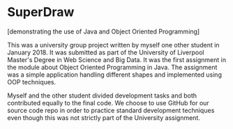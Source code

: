 # SuperDraw
[demonstrating the use of Java and Object Oriented Programming]

This was a university group project written by myself one other student in January 2018. It was submitted as part of the University of Liverpool Master's Degree in Web Science and Big Data. It was the first assignment in the module about Object Oriented Programming in Java. The assignment was a simple application handling different shapes and implemented using OOP techniques. 

Myself and the other student divided development tasks and both contributed equally to the final code. We choose to use GitHub for our source code repo in order to practice standard development techniques even though this was not strictly part of the University assignment.
